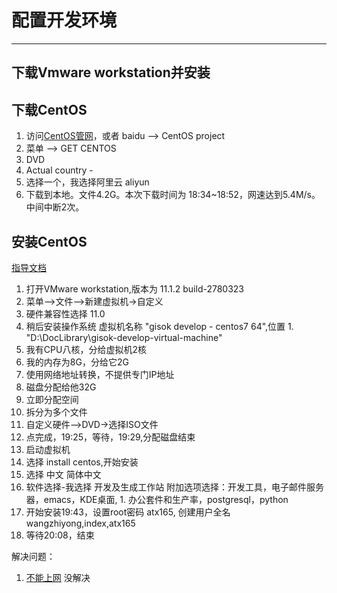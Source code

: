 # 配置开发环境
---

## 下载Vmware workstation并安装

## 下载CentOS

1. 访问[CentOS管网](https://www.centos.org/)，或者 baidu --> CentOS project
1. 菜单 --> GET CENTOS
1. DVD
1. Actual country -
1. 选择一个，我选择阿里云 aliyun
1. 下载到本地。文件4.2G。本次下载时间为 18:34~18:52，网速达到5.4M/s。中间中断2次。

## 安装CentOS

[指导文档](https://jingyan.baidu.com/article/eae0782787b4c01fec548535.html)

1. 打开VMware workstation,版本为 11.1.2 build-2780323
1. 菜单-->文件-->新建虚拟机->自定义
1. 硬件兼容性选择 11.0
1. 稍后安装操作系统
虚拟机名称 "gisok develop - centos7 64",位置 1. "D:\DocLibrary\gisok-develop-virtual-machine"
1. 我有CPU八核，分给虚拟机2核
1. 我的内存为8G，分给它2G
1. 使用网络地址转换，不提供专门IP地址
1. 磁盘分配给他32G
1. 立即分配空间
1. 拆分为多个文件
1. 自定义硬件-->DVD->选择ISO文件
1. 点完成，19:25，等待，19:29,分配磁盘结束
1. 启动虚拟机
1. 选择 install centos,开始安装
1. 选择 中文 简体中文
1. 软件选择-我选择 开发及生成工作站
附加选项选择：开发工具，电子邮件服务器，emacs，KDE桌面, 1. 办公套件和生产率，postgresql，python
1. 开始安装19:43，设置root密码 atx165, 创建用户全名wangzhiyong,index,atx165
1. 等待20:08，结束

解决问题：
1. [不能上网](https://jingyan.baidu.com/article/cd4c2979f7ac63756e6e60d1.html)
没解决

